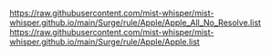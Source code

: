 https://raw.githubusercontent.com/mist-whisper/mist-whisper.github.io/main/Surge/rule/Apple/Apple_All_No_Resolve.list
https://raw.githubusercontent.com/mist-whisper/mist-whisper.github.io/main/Surge/rule/Apple/Apple.list
